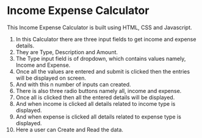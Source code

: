 
# Income Expense Calculator

This Income Expense Calculator is built using HTML, CSS and Javascript.

1) In this Calculator there are three input fields to get income and expense details.
2) They are Type, Description and Amount.
3) The Type input field is of dropdown, which contains values namely, Income and Expense. 
3) Once all the values are entered and submit is clicked then the entries will be displayed on screen.
4) And with this n number of inputs can created.
5) There is also three radio buttons namely all, income and expense.
6) Once all is clicked then all the entered details will be displayed.
7) And when income is clicked all details related to income type is displayed.
8) And when expense is clicked all details related to expense type is displayed.
9) Here a user can Create and Read the data.


